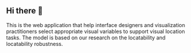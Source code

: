 ## Hi there 👋
This is the web application that help interface designers and visualization practitioners select appropriate visual variables to support visual location tasks. 
The model is based on our research on the locatability and locatability robustness.
<!-- 
**Locatability/Locatability** is a ✨ _special_ ✨ repository because its `README.md` (this file) appears on your GitHub profile.

Here are some ideas to get you started:

- 🔭 I’m currently working on ...
- 🌱 I’m currently learning ...
- 👯 I’m looking to collaborate on ...
- 🤔 I’m looking for help with ...
- 💬 Ask me about ...
- 📫 How to reach me: ...
- 😄 Pronouns: ...
- ⚡ Fun fact: ...
-->
